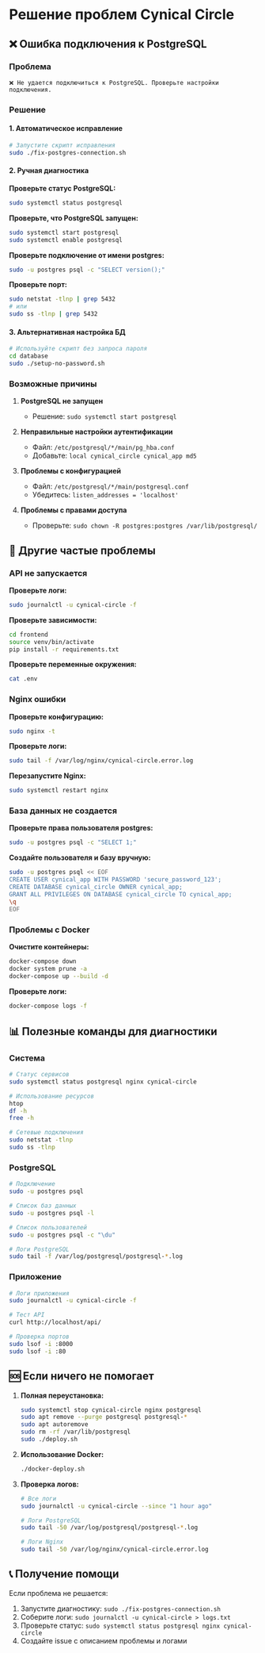 # Решение проблем Cynical Circle

## ❌ Ошибка подключения к PostgreSQL

### Проблема
```
❌ Не удается подключиться к PostgreSQL. Проверьте настройки подключения.
```

### Решение

#### 1. Автоматическое исправление
```bash
# Запустите скрипт исправления
sudo ./fix-postgres-connection.sh
```

#### 2. Ручная диагностика

**Проверьте статус PostgreSQL:**
```bash
sudo systemctl status postgresql
```

**Проверьте, что PostgreSQL запущен:**
```bash
sudo systemctl start postgresql
sudo systemctl enable postgresql
```

**Проверьте подключение от имени postgres:**
```bash
sudo -u postgres psql -c "SELECT version();"
```

**Проверьте порт:**
```bash
sudo netstat -tlnp | grep 5432
# или
sudo ss -tlnp | grep 5432
```

#### 3. Альтернативная настройка БД
```bash
# Используйте скрипт без запроса пароля
cd database
sudo ./setup-no-password.sh
```

### Возможные причины

1. **PostgreSQL не запущен**
   - Решение: `sudo systemctl start postgresql`

2. **Неправильные настройки аутентификации**
   - Файл: `/etc/postgresql/*/main/pg_hba.conf`
   - Добавьте: `local cynical_circle cynical_app md5`

3. **Проблемы с конфигурацией**
   - Файл: `/etc/postgresql/*/main/postgresql.conf`
   - Убедитесь: `listen_addresses = 'localhost'`

4. **Проблемы с правами доступа**
   - Проверьте: `sudo chown -R postgres:postgres /var/lib/postgresql/`

## 🔧 Другие частые проблемы

### API не запускается

**Проверьте логи:**
```bash
sudo journalctl -u cynical-circle -f
```

**Проверьте зависимости:**
```bash
cd frontend
source venv/bin/activate
pip install -r requirements.txt
```

**Проверьте переменные окружения:**
```bash
cat .env
```

### Nginx ошибки

**Проверьте конфигурацию:**
```bash
sudo nginx -t
```

**Проверьте логи:**
```bash
sudo tail -f /var/log/nginx/cynical-circle.error.log
```

**Перезапустите Nginx:**
```bash
sudo systemctl restart nginx
```

### База данных не создается

**Проверьте права пользователя postgres:**
```bash
sudo -u postgres psql -c "SELECT 1;"
```

**Создайте пользователя и базу вручную:**
```bash
sudo -u postgres psql << EOF
CREATE USER cynical_app WITH PASSWORD 'secure_password_123';
CREATE DATABASE cynical_circle OWNER cynical_app;
GRANT ALL PRIVILEGES ON DATABASE cynical_circle TO cynical_app;
\q
EOF
```

### Проблемы с Docker

**Очистите контейнеры:**
```bash
docker-compose down
docker system prune -a
docker-compose up --build -d
```

**Проверьте логи:**
```bash
docker-compose logs -f
```

## 📊 Полезные команды для диагностики

### Система
```bash
# Статус сервисов
sudo systemctl status postgresql nginx cynical-circle

# Использование ресурсов
htop
df -h
free -h

# Сетевые подключения
sudo netstat -tlnp
sudo ss -tlnp
```

### PostgreSQL
```bash
# Подключение
sudo -u postgres psql

# Список баз данных
sudo -u postgres psql -l

# Список пользователей
sudo -u postgres psql -c "\du"

# Логи PostgreSQL
sudo tail -f /var/log/postgresql/postgresql-*.log
```

### Приложение
```bash
# Логи приложения
sudo journalctl -u cynical-circle -f

# Тест API
curl http://localhost/api/

# Проверка портов
sudo lsof -i :8000
sudo lsof -i :80
```

## 🆘 Если ничего не помогает

1. **Полная переустановка:**
   ```bash
   sudo systemctl stop cynical-circle nginx postgresql
   sudo apt remove --purge postgresql postgresql-*
   sudo apt autoremove
   sudo rm -rf /var/lib/postgresql
   sudo ./deploy.sh
   ```

2. **Использование Docker:**
   ```bash
   ./docker-deploy.sh
   ```

3. **Проверка логов:**
   ```bash
   # Все логи
   sudo journalctl -u cynical-circle --since "1 hour ago"
   
   # Логи PostgreSQL
   sudo tail -50 /var/log/postgresql/postgresql-*.log
   
   # Логи Nginx
   sudo tail -50 /var/log/nginx/cynical-circle.error.log
   ```

## 📞 Получение помощи

Если проблема не решается:

1. Запустите диагностику: `sudo ./fix-postgres-connection.sh`
2. Соберите логи: `sudo journalctl -u cynical-circle > logs.txt`
3. Проверьте статус: `sudo systemctl status postgresql nginx cynical-circle`
4. Создайте issue с описанием проблемы и логами
